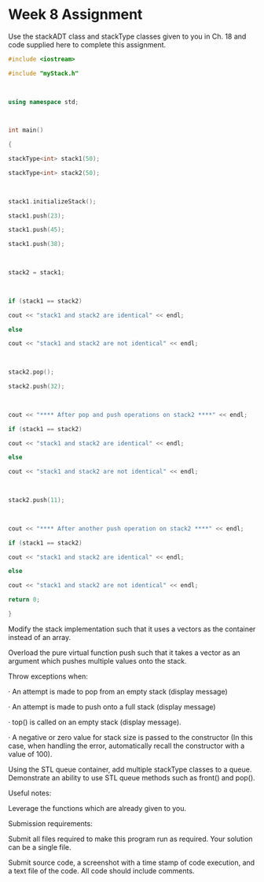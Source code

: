 # Week 8 Assignment

 

Use the stackADT class and stackType classes given to you in Ch. 18 and code supplied here to complete this assignment.

 
```C++
#include <iostream>

#include "myStack.h"

 

using namespace std;

  

int main()

{ 

stackType<int> stack1(50);

stackType<int> stack2(50);

 

stack1.initializeStack();

stack1.push(23);

stack1.push(45);

stack1.push(38);

 

stack2 = stack1; 

 

if (stack1 == stack2)

cout << "stack1 and stack2 are identical" << endl;

else

cout << "stack1 and stack2 are not identical" << endl;

 

stack2.pop();

stack2.push(32);

 

cout << "**** After pop and push operations on stack2 ****" << endl;

if (stack1 == stack2)

cout << "stack1 and stack2 are identical" << endl;

else

cout << "stack1 and stack2 are not identical" << endl;

 

stack2.push(11);

 

cout << "**** After another push operation on stack2 ****" << endl;

if (stack1 == stack2)

cout << "stack1 and stack2 are identical" << endl;

else

cout << "stack1 and stack2 are not identical" << endl;

return 0;

}
```
 

 

Modify the stack implementation such that it uses a vectors as the container instead of an array.

 

Overload the pure virtual function push such that it takes a vector as an argument which pushes multiple values onto the stack.  

 

Throw exceptions when:

 

·         An attempt is made to pop from an empty stack (display message)

·         An attempt is made to push onto a full stack (display message)

·         top() is called on an empty stack (display message).

·         A negative or zero value for stack size is passed to the constructor (In this case, when handling the error, automatically recall the constructor with a value of 100).

 

Using the STL queue container, add multiple stackType classes to a queue.   Demonstrate an ability to use STL queue methods such as front() and pop().

 

 

Useful notes:

 

Leverage the functions which are already given to you.

 

Submission requirements:

 

Submit all files required to make this program run as required.    Your solution can be a single file.

Submit source code, a screenshot with a time stamp of code execution, and a text file of the code. All code should include comments.

 